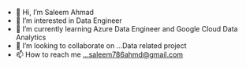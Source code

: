 - 👋 Hi, I’m Saleem Ahmad
- 👀 I’m interested in Data Engineer 
- 🌱 I’m currently learning Azure Data Engineer and Google Cloud Data Analytics
- 💞️ I’m looking to collaborate on ...Data related project
- 📫 How to reach me ...saleem786ahmd@gmail.com

<!---
salsum12/salsum12 is a ✨ special ✨ repository because its `README.md` (this file) appears on your GitHub profile.
You can click the Preview link to take a look at your changes.
--->
